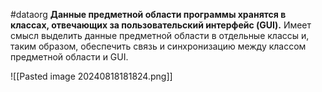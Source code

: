 #dataorg
**Данные предметной области программы хранятся в классах, отвечающих за пользовательский интерфейс (GUI).**
Имеет смысл выделить данные предметной области в отдельные классы и, таким образом, обеспечить связь и синхронизацию между классом предметной области и GUI.

![[Pasted image 20240818181824.png]]
